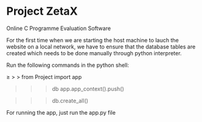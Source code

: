 # Project ZetaX

Online C Programme Evaluation Software

For the first time when we are starting the host machine to lauch the
website on a local network, we have to ensure that the database tables
are created which needs to be done manually through python interpreter.

Run the following commands in the python shell:

$\ge$ > > from Project import app

 
> > > db app.app_context().push()

 
> > > db.create_all()

For running the app, just run the app.py file
